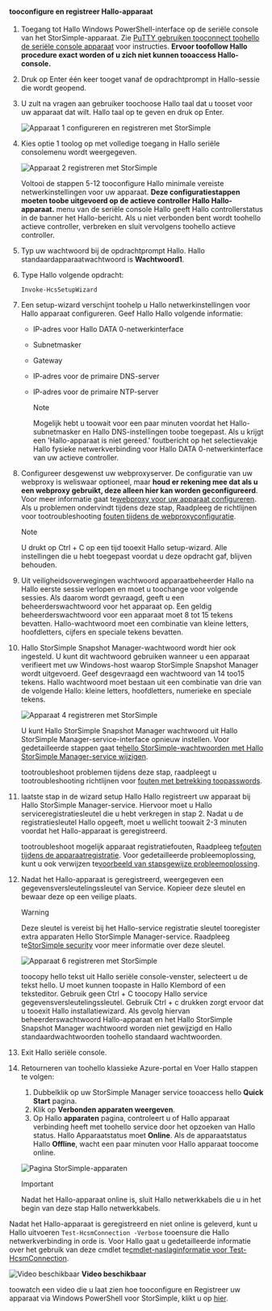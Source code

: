 <!--author=alkohli last changed: 12/01/15-->


#### <a name="tooconfigure-and-register-hello-device"></a>tooconfigure en registreer Hallo-apparaat
1. Toegang tot Hallo Windows PowerShell-interface op de seriële console van het StorSimple-apparaat. Zie [PuTTY gebruiken tooconnect toohello de seriële console apparaat](#use-putty-to-connect-to-the-device-serial-console) voor instructies. **Ervoor toofollow Hallo procedure exact worden of u zich niet kunnen tooaccess Hallo-console.**
2. Druk op Enter één keer tooget vanaf de opdrachtprompt in Hallo-sessie die wordt geopend. 
3. U zult na vragen aan gebruiker toochoose Hallo taal dat u tooset voor uw apparaat dat wilt. Hallo taal op te geven en druk op Enter. 
   
    ![Apparaat 1 configureren en registreren met StorSimple](./media/storsimple-configure-and-register-device/HCS_RegisterYourDevice1-include.png)
4. Kies optie 1 toolog op met volledige toegang in Hallo seriële consolemenu wordt weergegeven. 
   
    ![Apparaat 2 registreren met StorSimple](./media/storsimple-configure-and-register-device/HCS_RegisterYourDevice2-include.png)
   
     Voltooi de stappen 5-12 tooconfigure Hallo minimale vereiste netwerkinstellingen voor uw apparaat. **Deze configuratiestappen moeten toobe uitgevoerd op de actieve controller Hallo Hallo-apparaat.** menu van de seriële console Hallo geeft Hallo controllerstatus in de banner het Hallo-bericht. Als u niet verbonden bent wordt toohello actieve controller, verbreken en sluit vervolgens toohello actieve controller.
5. Typ uw wachtwoord bij de opdrachtprompt Hallo. Hallo standaardapparaatwachtwoord is **Wachtwoord1**.
6. Type Hallo volgende opdracht:
   
     `Invoke-HcsSetupWizard` 
7. Een setup-wizard verschijnt toohelp u Hallo netwerkinstellingen voor Hallo apparaat configureren. Geef Hallo Hallo volgende informatie: 
   
   * IP-adres voor Hallo DATA 0-netwerkinterface
   * Subnetmasker
   * Gateway
   * IP-adres voor de primaire DNS-server
   * IP-adres voor de primaire NTP-server
     
     > [!NOTE]
     > Mogelijk hebt u toowait voor een paar minuten voordat het Hallo-subnetmasker en Hallo DNS-instellingen toobe toegepast. Als u krijgt een 'Hallo-apparaat is niet gereed.' foutbericht op het selectievakje Hallo fysieke netwerkverbinding voor Hallo DATA 0-netwerkinterface van uw actieve controller.
     > 
     > 
8. Configureer desgewenst uw webproxyserver. De configuratie van uw webproxy is weliswaar optioneel, maar **houd er rekening mee dat als u een webproxy gebruikt, deze alleen hier kan worden geconfigureerd**. Voor meer informatie gaat te[webproxy voor uw apparaat configureren](../articles/storsimple/storsimple-configure-web-proxy.md). Als u problemen ondervindt tijdens deze stap, Raadpleeg de richtlijnen voor tootroubleshooting [fouten tijdens de webproxyconfiguratie](../articles/storsimple/storsimple-troubleshoot-deployment.md#errors-during-the-optional-web-proxy-settings).

     > [!NOTE]
     > U drukt op Ctrl + C op een tijd tooexit Hallo setup-wizard. Alle instellingen die u hebt toegepast voordat u deze opdracht gaf, blijven behouden.

1. Uit veiligheidsoverwegingen wachtwoord apparaatbeheerder Hallo na Hallo eerste sessie verlopen en moet u toochange voor volgende sessies. Als daarom wordt gevraagd, geeft u een beheerderswachtwoord voor het apparaat op. Een geldig beheerderswachtwoord voor een apparaat moet 8 tot 15 tekens bevatten. Hallo-wachtwoord moet een combinatie van kleine letters, hoofdletters, cijfers en speciale tekens bevatten.
2. Hallo StorSimple Snapshot Manager-wachtwoord wordt hier ook ingesteld. U kunt dit wachtwoord gebruiken wanneer u een apparaat verifieert met uw Windows-host waarop StorSimple Snapshot Manager wordt uitgevoerd. Geef desgevraagd een wachtwoord van 14 too15 tekens. Hallo wachtwoord moet bestaan uit een combinatie van drie van de volgende Hallo: kleine letters, hoofdletters, numerieke en speciale tekens. 
   
   ![Apparaat 4 registreren met StorSimple](./media/storsimple-configure-and-register-device/HCS_RegisterYourDevice4-include.png)
   
   U kunt Hallo StorSimple Snapshot Manager wachtwoord uit Hallo StorSimple Manager-service-interface opnieuw instellen. Voor gedetailleerde stappen gaat te[hello StorSimple-wachtwoorden met Hallo StorSimple Manager-service wijzigen](../articles/storsimple/storsimple-change-passwords.md).
   
   tootroubleshoot problemen tijdens deze stap, raadpleegt u tootroubleshooting richtlijnen voor [fouten met betrekking toopasswords](../articles/storsimple/storsimple-troubleshoot-deployment.md#errors-related-to-device-administrator-and-storsimple-snapshot-manager-passwords).
3. laatste stap in de wizard setup Hallo Hallo registreert uw apparaat bij Hallo StorSimple Manager-service. Hiervoor moet u Hallo serviceregistratiesleutel die u hebt verkregen in stap 2. Nadat u de registratiesleutel Hallo opgeeft, moet u wellicht toowait 2-3 minuten voordat het Hallo-apparaat is geregistreerd.
   
   tootroubleshoot mogelijk apparaat registratiefouten, Raadpleeg te[fouten tijdens de apparaatregistratie](../articles/storsimple/storsimple-troubleshoot-deployment.md#errors-during-device-registration). Voor gedetailleerde probleemoplossing, kunt u ook verwijzen te[voorbeeld van stapsgewijze probleemoplossing](../articles/storsimple/storsimple-troubleshoot-deployment.md#step-by-step-storsimple-troubleshooting-example).
4. Nadat het Hallo-apparaat is geregistreerd, weergegeven een gegevensversleutelingssleutel van Service. Kopieer deze sleutel en bewaar deze op een veilige plaats.
   
   > [!WARNING]
   > Deze sleutel is vereist bij het Hallo-service registratie sleutel tooregister extra apparaten Hello StorSimple Manager-service. Raadpleeg te[StorSimple security](../articles/storsimple/storsimple-security.md) voor meer informatie over deze sleutel.
   > 
   > 
   
    ![Apparaat 6 registreren met StorSimple](./media/storsimple-configure-and-register-device/HCS_RegisterYourDevice6-include.png)
   
    toocopy hello tekst uit Hallo seriële console-venster, selecteert u de tekst hello. U moet kunnen toopaste in Hallo Klembord of een teksteditor. Gebruik geen Ctrl + C toocopy Hallo service gegevensversleutelingssleutel. Gebruik Ctrl + c drukken zorgt ervoor dat u tooexit Hallo installatiewizard. Als gevolg hiervan beheerderswachtwoord Hallo-apparaat en het Hallo StorSimple Snapshot Manager wachtwoord worden niet gewijzigd en Hallo standaardwachtwoorden toohello standaard wachtwoorden.
5. Exit Hallo seriële console.
6. Retourneren van toohello klassieke Azure-portal en Voer Hallo stappen te volgen:
   
   1. Dubbelklik op uw StorSimple Manager service tooaccess hello **Quick Start** pagina.
   2. Klik op **Verbonden apparaten weergeven**.
   3. Op Hallo **apparaten** pagina, controleert u of Hallo apparaat verbinding heeft met toohello service door het opzoeken van Hallo status. Hallo Apparaatstatus moet **Online**. Als de apparaatstatus Hallo **Offline**, wacht een paar minuten voor Hallo apparaat toocome online.
   
   ![Pagina StorSimple-apparaten](./media/storsimple-configure-and-register-device/HCS_DevicesPageM-include.png) 
   
   > [!IMPORTANT]
   > Nadat het Hallo-apparaat online is, sluit Hallo netwerkkabels die u in het begin van deze stap Hallo netwerkkabels.
   > 
   > 

Nadat het Hallo-apparaat is geregistreerd en niet online is geleverd, kunt u Hallo uitvoeren `Test-HcsmConnection -Verbose` tooensure die Hallo netwerkverbinding in orde is. Voor Hallo gaat u gedetailleerde informatie over het gebruik van deze cmdlet te[cmdlet-naslaginformatie voor Test-HcsmConnection](https://technet.microsoft.com/library/dn715782.aspx).

![Video beschikbaar](./media/storsimple-configure-and-register-device/Video_icon.png) **Video beschikbaar**

toowatch een video die u laat zien hoe tooconfigure en Registreer uw apparaat via Windows PowerShell voor StorSimple, klikt u op [hier](https://azure.microsoft.com/documentation/videos/initialize-the-storsimple-appliance/).


